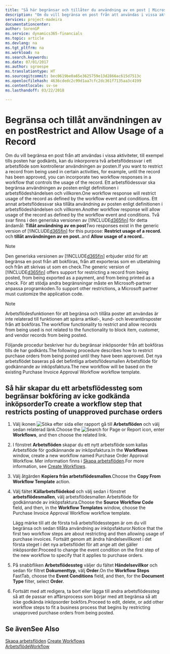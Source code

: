 ```yaml
---
title: "Så här begränsar och tillåter du användning av en post | Microsoft Docs"
description: "Om du vill begränsa en post från att användas i vissa aktiviteter, till exempel tills posten har godkänts, kan du inkorporera två arbetsflödessvar i ett arbetsflöde som kontrollerar användningen av posten."
services: project-madeira
documentationcenter: 
author: SorenGP
ms.service: dynamics365-financials
ms.topic: article
ms.devlang: na
ms.tgt_pltfrm: na
ms.workload: na
ms.search.keywords: 
ms.date: 07/01/2017
ms.author: sgroespe
ms.translationtype: HT
ms.sourcegitcommit: bec0619be0a65e3625759e13d2866ac615d7513c
ms.openlocfilehash: 4636cdedc2c99d1aa7cfc2dc361f7135aa3c4199
ms.contentlocale: sv-se
ms.lasthandoff: 03/22/2018

---
```

# <a name="restrict-and-allow-usage-of-a-record"></a><span data-ttu-id="d20f1-103">Begränsa och tillåt användningen av en post</span><span class="sxs-lookup"><span data-stu-id="d20f1-103">Restrict and Allow Usage of a Record</span></span>
<span data-ttu-id="d20f1-104">Om du vill begränsa en post från att användas i vissa aktiviteter, till exempel tills posten har godkänts, kan du inkorporera två arbetsflödessvar i ett arbetsflöde som kontrollerar användningen av posten.</span><span class="sxs-lookup"><span data-stu-id="d20f1-104">If you want to restrict a record from being used in certain activities, for example, until the record has been approved, you can incorporate two workflow responses in a workflow that controls the usage of the record.</span></span> <span data-ttu-id="d20f1-105">Ett arbetsflödessvar ska begränsa användningen av posten enligt definitionen i arbetsflödeshändelsen och villkoren.</span><span class="sxs-lookup"><span data-stu-id="d20f1-105">One workflow response will restrict usage of the record as defined by the workflow event and conditions.</span></span> <span data-ttu-id="d20f1-106">Ett annat arbetsflödessvar ska tillåta användning av posten enligt definitionen i arbetsflödeshändelsen och villkoren.</span><span class="sxs-lookup"><span data-stu-id="d20f1-106">Another workflow response will allow usage of the record as defined by the workflow event and conditions.</span></span> <span data-ttu-id="d20f1-107">Två svar finns i den generiska versionen av [!INCLUDE[d365fin](includes/d365fin_md.md)] för detta ändamål: **Tillåt användning av en post**</span><span class="sxs-lookup"><span data-stu-id="d20f1-107">Two responses exist in the generic version of [!INCLUDE[d365fin](includes/d365fin_md.md)] for this purpose: **Restrict usage of a record.**</span></span> <span data-ttu-id="d20f1-108">och **tillåt användningen av en post.**.</span><span class="sxs-lookup"><span data-stu-id="d20f1-108">and **Allow usage of a record.**.</span></span>

> [!NOTE]  
>  <span data-ttu-id="d20f1-109">Den generiska versionen av [!INCLUDE[d365fin](includes/d365fin_md.md)] erbjuder stöd för att begränsa en post från att bokföras, från att exporteras som en utbetalning och från att skrivas ut som en check.</span><span class="sxs-lookup"><span data-stu-id="d20f1-109">The generic version of [!INCLUDE[d365fin](includes/d365fin_md.md)] offers support for restricting a record from being posted, from being exported as a payment, and from being printed as a check.</span></span> <span data-ttu-id="d20f1-110">För att stödja andra begränsningar måste en Microsoft-partner anpassa programkoden.</span><span class="sxs-lookup"><span data-stu-id="d20f1-110">To support other restrictions, a Microsoft partner must customize the application code.</span></span>  

> [!NOTE]  
>  <span data-ttu-id="d20f1-111">Arbetsflödesfunktionen för att begränsa och tillåta poster att användas är inte relaterad till funktionen att spärra artikel-, kund- och leverantörsposter från att bokföras.</span><span class="sxs-lookup"><span data-stu-id="d20f1-111">The workflow functionality to restrict and allow records from being used is not related to the functionality to block item, customer, and vendor records from being posted.</span></span>

<span data-ttu-id="d20f1-112">Följande procedur beskriver hur du begränsar inköpsorder från att bokföras tills de har godkänts.</span><span class="sxs-lookup"><span data-stu-id="d20f1-112">The following procedure describes how to restrict purchase orders from being posted until they have been approved.</span></span> <span data-ttu-id="d20f1-113">Det nya arbetsflödet baseras på det befintliga arbetsflödesmallen Arbetsflöde för godkännande av inköpsfaktura.</span><span class="sxs-lookup"><span data-stu-id="d20f1-113">The new workflow will be based on the existing Purchase Invoice Approval Workflow workflow template.</span></span>  

## <a name="to-create-a-workflow-step-that-restricts-posting-of-unapproved-purchase-orders"></a><span data-ttu-id="d20f1-114">Så här skapar du ett arbetsflödessteg som begränsar bokföring av icke godkända inköpsorder</span><span class="sxs-lookup"><span data-stu-id="d20f1-114">To create a workflow step that restricts posting of unapproved purchase orders</span></span>  
1. <span data-ttu-id="d20f1-115">Välj ikonen ![Söka efter sida eller rapport](media/ui-search/search_small.png "Söka efter sida eller rapport") gå till **Arbetsflöden** och välj sedan relaterad länk.</span><span class="sxs-lookup"><span data-stu-id="d20f1-115">Choose the ![Search for Page or Report](media/ui-search/search_small.png "Search for Page or Report icon") icon, enter **Workflows**, and then choose the related link.</span></span>  
2. <span data-ttu-id="d20f1-116">I fönstret **Arbetsflöden** skapar du ett nytt arbetsflöde som kallas Arbetsflöde för godkännande av inköpsfaktura.</span><span class="sxs-lookup"><span data-stu-id="d20f1-116">In the **Workflows** window, create a new workflow named Purchase Order Approval Workflow.</span></span> <span data-ttu-id="d20f1-117">Mer information finns i [Skapa arbetsflöden](across-how-to-create-workflows.md).</span><span class="sxs-lookup"><span data-stu-id="d20f1-117">For more information, see [Create Workflows](across-how-to-create-workflows.md).</span></span>  
3. <span data-ttu-id="d20f1-118">Välj åtgärden **Kopiera från arbetsflödesmallen**.</span><span class="sxs-lookup"><span data-stu-id="d20f1-118">Choose the **Copy From Workflow Template** action.</span></span>  
4. <span data-ttu-id="d20f1-119">Välj fältet **Källarbetsflödekod** och välj sedan i fönstret **arbetsflödesmallen**, välj arbetsflödesmallen Arbetsflöde för godkännande av inköpsfaktura.</span><span class="sxs-lookup"><span data-stu-id="d20f1-119">Choose the **Source Workflow Code** field, and then, in the **Workflow Templates** window, choose the Purchase Invoice Approval Workflow workflow template.</span></span>  

     <span data-ttu-id="d20f1-120">Lägg märke till att de första två arbetsflödesstegen är om du vill begränsa och sedan tillåta användning av inköpsfakturor.</span><span class="sxs-lookup"><span data-stu-id="d20f1-120">Notice that the first two workflow steps are about restricting and then allowing usage of purchase invoices.</span></span> <span data-ttu-id="d20f1-121">Fortsätt genom att ändra händelsevillkoret i det första steget i det nya arbetsflödet för att ange att det gäller inköpsorder.</span><span class="sxs-lookup"><span data-stu-id="d20f1-121">Proceed to change the event condition on the first step of the new workflow to specify that it applies to purchase orders.</span></span>  
5. <span data-ttu-id="d20f1-122">På snabbfliken **Arbetsflödessteg** väljer du fältet **Händelsevillkor** och sedan för filtret **Dokumenttyp**, välj **Order**.</span><span class="sxs-lookup"><span data-stu-id="d20f1-122">On the **Workflow Steps** FastTab, choose the **Event Conditions** field, and then, for the **Document Type** filter, select **Order**.</span></span>  
6. <span data-ttu-id="d20f1-123">Fortsätt med att redigera, ta bort eller lägga till andra arbetsflödessteg så att de passar en affärsprocess som börjar med att begränsa så att icke godkända inköpsorder bokförs.</span><span class="sxs-lookup"><span data-stu-id="d20f1-123">Proceed to edit, delete, or add other workflow steps to fit a business process that begins by restricting unapproved purchase orders from being posted.</span></span>  

## <a name="see-also"></a><span data-ttu-id="d20f1-124">Se även</span><span class="sxs-lookup"><span data-stu-id="d20f1-124">See Also</span></span>  
<span data-ttu-id="d20f1-125">[Skapa arbetsflöden](across-how-to-create-workflows.md) </span><span class="sxs-lookup"><span data-stu-id="d20f1-125">[Create Workflows](across-how-to-create-workflows.md) </span></span>  
[<span data-ttu-id="d20f1-126">Arbetsflöde</span><span class="sxs-lookup"><span data-stu-id="d20f1-126">Workflow</span></span>](across-workflow.md)   


